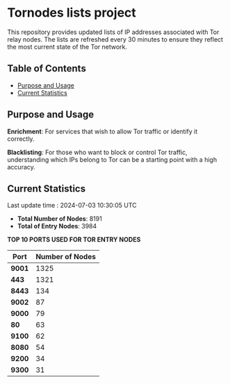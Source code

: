 # Tornodes lists project

This repository provides updated lists of IP addresses associated with Tor relay nodes. The lists are refreshed every 30 minutes to ensure they reflect the most current state of the Tor network.

## Table of Contents

- [Purpose and Usage](#purpose-and-usage)
- [Current Statistics](#current-statistics)


## Purpose and Usage

**Enrichment**: For services that wish to allow Tor traffic or identify it correctly.

**Blacklisting**: For those who want to block or control Tor traffic, understanding which IPs belong to Tor can be a starting point with a high accuracy.

## Current Statistics

Last update time : 2024-07-03 10:30:05 UTC

- **Total Number of Nodes**: 8191
- **Total of Entry Nodes**: 3984

**TOP 10 PORTS USED FOR TOR ENTRY NODES**

| **Port** | **Number of Nodes** |
|------|-----------------|
| **9001**   | 1325  |
| **443**   | 1321  |
| **8443**   | 134  |
| **9002**   | 87  |
| **9000**   | 79  |
| **80**   | 63  |
| **9100**   | 62  |
| **8080**   | 54  |
| **9200**   | 34  |
| **9300**   | 31  |

